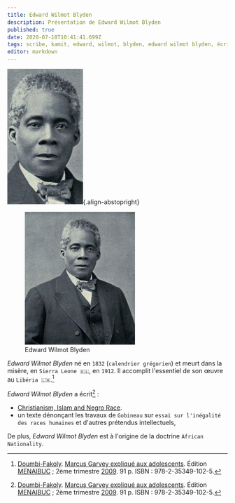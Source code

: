 ```yaml
---
title: Edward Wilmot Blyden
description: Présentation de Edward Wilmot Blyden
published: true
date: 2020-07-18T10:41:41.699Z
tags: scribe, kamit, edward, wilmot, blyden, edward wilmot blyden, écrivain, kémit
editor: markdown
---
```


![edward-wilmot-blyden_visage_public-domain.jpg](/images/personnalite/kemit/edward-wilmot-blyden/edward-wilmot-blyden_visage_public-domain.jpg){.align-abstopright}

<figure class="image image-style-align-right image_resized" style="width: 50%;">
   <img src="/images/personnalite/kemit/edward-wilmot-blyden/edward-wilmot-blyden_public-domain.png">
   <figcaption>
      Edward Wilmot Blyden
   </figcaption>
</figure>

*Edward Wilmot Blyden* né en `1832` (`calendrier grégorien`) et meurt dans la misère, en `Sierra Leone 🇸🇱`, en `1912`.
Il accomplit l'essentiel de son œuvre au `Libéria 🇱🇷`.[^1]

*Edward Wilmot Blyden* a écrit[^1] :
- [Christianism, Islam and Negro Race](https://www.amazon.com/Christianity-Islam-Edward-Wilmot-Blyden/dp/0933121415).
- un texte dénonçant les travaux de `Gobineau` sur `essai sur l'inégalité des races humaines` et d'autres prétendus intellectuels,

De plus, *Edward Wilmot Blyden* est à l'origine de la doctrine `African Nationality`.

[^1]: [Doumbi-Fakoly](/personnalite/homme/polymathe/afrique/nord-ouest/pays/mali/doumbi-fakoli). [Marcus Garvey expliqué aux adolescents](/ouvrage/documentaire/marcus-garvey-explique-aux-adolescents). Édition [MENAIBUC](/organisme/editeur/menaibuc) ; 2ème trimestre [2009](/histoire/date/calendrier-gregorien/par-annee/2009). 91 p. ISBN : 978-2-35349-102-5.